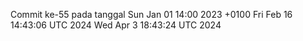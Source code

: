 Commit ke-55 pada tanggal Sun Jan 01 14:00 2023 +0100
Fri Feb 16 14:43:06 UTC 2024
Wed Apr  3 18:43:24 UTC 2024
